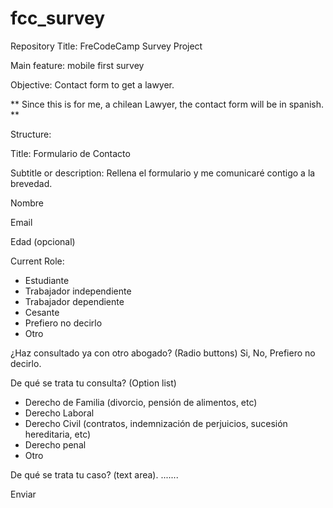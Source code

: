 # fcc_survey
Repository Title: FreCodeCamp Survey Project 

Main feature: mobile first survey 

Objective: Contact form to get a lawyer.

** Since this is for me, a chilean Lawyer, the contact form will be in spanish. **

Structure:

Title: Formulario de Contacto

Subtitle or description: Rellena el formulario y me comunicaré contigo a la brevedad.

Nombre

Email

Edad (opcional)

Current Role:
  - Estudiante
  - Trabajador independiente
  - Trabajador dependiente
  - Cesante
  - Prefiero no decirlo
  - Otro
 
 ¿Haz consultado ya con otro abogado? (Radio buttons)
 Si,
 No,
 Prefiero no decirlo.
 
 De qué se trata tu consulta? (Option list)
 - Derecho de Familia (divorcio, pensión de alimentos, etc)
 - Derecho Laboral
 - Derecho Civil (contratos, indemnización de perjuicios, sucesión hereditaria, etc)
 - Derecho penal
 - Otro
 
 De qué se trata tu caso? (text area).
 .......
 
 Enviar 

